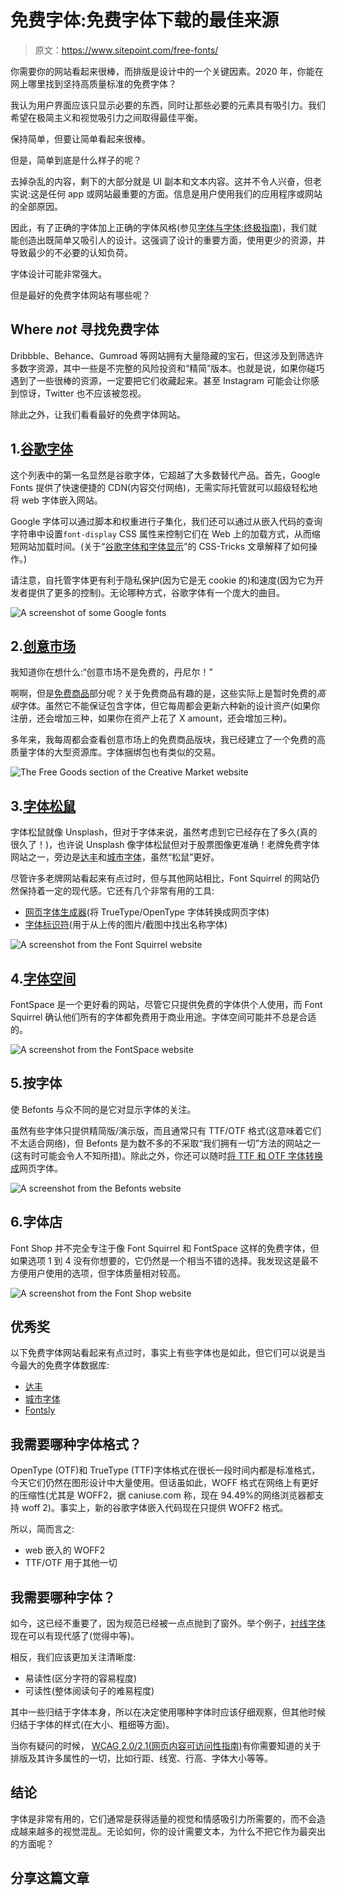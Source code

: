 # 免费字体:免费字体下载的最佳来源

> 原文：<https://www.sitepoint.com/free-fonts/>

你需要你的网站看起来很棒，而排版是设计中的一个关键因素。2020 年，你能在网上哪里找到坚持高质量标准的免费字体？

我认为用户界面应该只显示必要的东西，同时让那些必要的元素具有吸引力。我们希望在极简主义和视觉吸引力之间取得最佳平衡。

保持简单，但要让简单看起来很棒。

但是，简单到底是什么样子的呢？

去掉杂乱的内容，剩下的大部分就是 UI 副本和文本内容。这并不令人兴奋，但老实说:这是任何 app 或网站最重要的方面。信息是用户使用我们的应用程序或网站的全部原因。

因此，有了正确的字体加上正确的字体风格(参见[字体与字体:终极指南](https://creativebloq.com/features/font-vs-typeface/))，我们就能创造出既简单又吸引人的设计。这强调了设计的重要方面，使用更少的资源，并导致最少的不必要的认知负荷。

字体设计可能非常强大。

但是最好的免费字体网站有哪些呢？

## Where *not* 寻找免费字体

Dribbble、Behance、Gumroad 等网站拥有大量隐藏的宝石，但这涉及到筛选许多数字资源，其中一些是不完整的风险投资和“精简”版本。也就是说，如果你碰巧遇到了一些很棒的资源，一定要把它们收藏起来。甚至 Instagram 可能会让你感到惊讶，Twitter 也不应该被忽视。

除此之外，让我们看看最好的免费字体网站。

## 1.[谷歌字体](https://fonts.google.com/)

这个列表中的第一名显然是谷歌字体，它超越了大多数替代产品。首先，Google Fonts 提供了快速便捷的 CDN(内容交付网络)，无需实际托管就可以超级轻松地将 web 字体嵌入网站。

Google 字体可以通过脚本和权重进行子集化，我们还可以通过从嵌入代码的查询字符串中设置`font-display` CSS 属性来控制它们在 Web 上的加载方式，从而缩短网站加载时间。(关于“[谷歌字体和字体显示](https://css-tricks.com/google-fonts-and-font-display/)”的 CSS-Tricks 文章解释了如何操作。)

请注意，自托管字体更有利于隐私保护(因为它是无 cookie 的)和速度(因为它为开发者提供了更多的控制)。无论哪种方式，谷歌字体有一个庞大的曲目。

![A screenshot of some Google fonts](img/fe50ff8bdad482cc4c1b9f05925cc51a.png)

## 2.[创意市场](https://creativemarket.com/free-goods/)

我知道你在想什么:“创意市场不是免费的，丹尼尔！”

啊啊，但是[免费商品](https://creativemarket.com/free-goods/)部分呢？关于免费商品有趣的是，这些实际上是暂时免费的*高级*字体。虽然它不能保证包含字体，但它每周都会更新六种新的设计资产(如果你注册，还会增加三种，如果你在资产上花了 X amount，还会增加三种)。

多年来，我每周都会查看创意市场上的免费商品版块，我已经建立了一个免费的高质量字体的大型资源库。字体捆绑包也有类似的交易。

![The Free Goods section of the Creative Market website](img/cbcc58fb67d062d4a77cdd0c8d66493f.png)

## 3.[字体松鼠](https://fontsquirrel.com/)

字体松鼠就像 Unsplash，但对于字体来说，虽然考虑到它已经存在了多久(真的很久了！)，也许说 Unsplash 像字体松鼠但对于股票图像更准确！老牌免费字体网站之一，旁边是[达丰](https://dafont.com/)和[城市字体](https://urbanfonts.com/free-fonts.htm)，虽然“松鼠”更好。

尽管许多老牌网站看起来有点过时，但与其他网站相比，Font Squirrel 的网站仍然保持着一定的现代感。它还有几个非常有用的工具:

*   [网页字体生成器](https://fontsquirrel.com/tools/webfont-generator/)(将 TrueType/OpenType 字体转换成网页字体)
*   [字体标识符](https://fontsquirrel.com/matcherator/)(用于从上传的图片/截图中找出名称字体)

![A screenshot from the Font Squirrel website](img/bb448e0e71a90d81f6a71622f2d4d22c.png)

## 4.[字体空间](https://fontspace.com/)

FontSpace 是一个更好看的网站，尽管它只提供免费的字体供个人使用，而 Font Squirrel 确认他们所有的字体都免费用于商业用途。字体空间可能并不总是合适的。

![A screenshot from the FontSpace website](img/1b95c0b908175a8d8dc9afe0cff560f9.png)

## 5.按字体

使 Befonts 与众不同的是它对显示字体的关注。

虽然有些字体只提供精简版/演示版，而且通常只有 TTF/OTF 格式(这意味着它们不太适合网络)，但 Befonts 是为数不多的不采取“我们拥有一切”方法的网站之一(这有时可能会令人不知所措)。除此之外，你还可以随时[将 TTF 和 OTF 字体转换成](https://www.creativefabrica.com/the-ultimate-font-guide/how-to-convert-fonts-into-webfonts/)网页字体。

![A screenshot from the Befonts website](img/7882d1cea082c6ba1c7d62d05b481056.png)

## 6.字体店

Font Shop 并不完全专注于像 Font Squirrel 和 FontSpace 这样的免费字体，但如果选项 1 到 4 没有你想要的，它仍然是一个相当不错的选择。我发现这是最不方便用户使用的选项，但字体质量相对较高。

![A screenshot from the Font Shop website](img/1d7b378e817747f58b8bdf578736c5c4.png)

## **优秀奖**

以下免费字体网站看起来有点过时，事实上有些字体也是如此，但它们可以说是当今最大的免费字体数据库:

*   [达丰](https://dafont.com/)
*   [城市字体](https://urbanfonts.com/free-fonts.htm)
*   [Fontsly](https://fontsly.com/)

## 我需要哪种字体格式？

OpenType (OTF)和 TrueType (TTF)字体格式在很长一段时间内都是标准格式，今天它们仍然在图形设计中大量使用。但话虽如此，WOFF 格式在网络上有更好的压缩性(尤其是 WOFF2，据 caniuse.com 称，现在 94.49%的网络浏览器都支持 woff 2)。事实上，新的谷歌字体嵌入代码现在只提供 WOFF2 格式。

所以，简而言之:

*   web 嵌入的 WOFF2
*   TTF/OTF 用于其他一切

## 我需要哪种字体？

如今，这已经不重要了，因为规范已经被一点点抛到了窗外。举个例子，[衬线字体](https://fonts.google.com/?category=Serif)现在可以有现代感了(觉得中等)。

相反，我们应该更加关注清晰度:

*   易读性(区分字符的容易程度)
*   可读性(整体阅读句子的难易程度)

其中一些归结于字体本身，所以在决定使用哪种字体时应该仔细观察，但其他时候归结于字体的样式(在大小、粗细等方面)。

当你有疑问的时候， [WCAG 2.0/2.1(网页内容可访问性指南)](https://w3.org/TR/WCAG21/)有你需要知道的关于排版及其许多属性的一切，比如行距、线宽、行高、字体大小等等。

## 结论

字体是非常有用的，它们通常是获得适量的视觉和情感吸引力所需要的，而不会造成越来越多的视觉混乱。无论如何，你的设计需要文本，为什么不把它作为最突出的方面呢？

## 分享这篇文章
